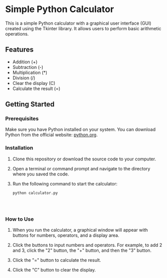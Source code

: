 # Simple Python Calculator

This is a simple Python calculator with a graphical user interface (GUI) created using the Tkinter library. It allows users to perform basic arithmetic operations.

## Features

- Addition (+)
- Subtraction (-)
- Multiplication (*)
- Division (/)
- Clear the display (C)
- Calculate the result (=)

## Getting Started

### Prerequisites

Make sure you have Python installed on your system. You can download Python from the official website: [python.org](https://www.python.org/downloads/).

### Installation

1. Clone this repository or download the source code to your computer.

2. Open a terminal or command prompt and navigate to the directory where you saved the code.

3. Run the following command to start the calculator:

   ```bash
   python calculator.py





### How to Use


1. When you run the calculator, a graphical window will appear with buttons for numbers, operators, and a display area.

2. Click the buttons to input numbers and operators. For example, to add 2 and 3, click the "2" button, the "+" button, and then the "3" button.

3. Click the "=" button to calculate the result.

4. Click the "C" button to clear the display.



